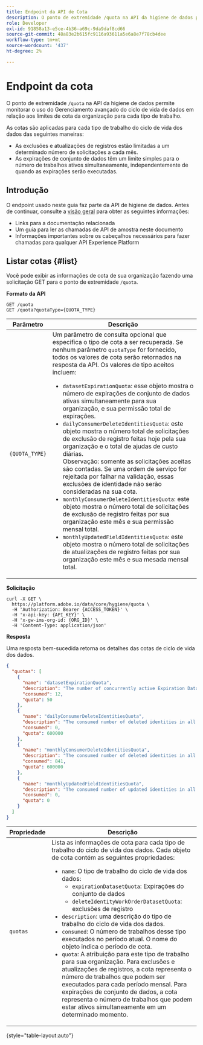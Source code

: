```yaml
---
title: Endpoint da API de Cota
description: O ponto de extremidade /quota na API da higiene de dados permite monitorar o uso do Gerenciamento avançado do ciclo de vida de dados em relação aos limites de cota mensais de sua organização para cada tipo de trabalho.
role: Developer
exl-id: 91858a13-e5ce-4b36-a69c-9da9daf8cd66
source-git-commit: 48a83e2b615fc9116a93611a5e6a8e7f78cb4dee
workflow-type: tm+mt
source-wordcount: '437'
ht-degree: 2%

---
```


# Endpoint da cota

O ponto de extremidade `/quota` na API da higiene de dados permite monitorar o uso do Gerenciamento avançado do ciclo de vida de dados em relação aos limites de cota da organização para cada tipo de trabalho.

As cotas são aplicadas para cada tipo de trabalho do ciclo de vida dos dados das seguintes maneiras:

* As exclusões e atualizações de registros estão limitadas a um determinado número de solicitações a cada mês.
* As expirações de conjunto de dados têm um limite simples para o número de trabalhos ativos simultaneamente, independentemente de quando as expirações serão executadas.

## Introdução

O endpoint usado neste guia faz parte da API de higiene de dados. Antes de continuar, consulte a [visão geral](./overview.md) para obter as seguintes informações:

* Links para a documentação relacionada
* Um guia para ler as chamadas de API de amostra neste documento
* Informações importantes sobre os cabeçalhos necessários para fazer chamadas para qualquer API Experience Platform

## Listar cotas {#list}

Você pode exibir as informações de cota de sua organização fazendo uma solicitação GET para o ponto de extremidade `/quota`.

**Formato da API**

```http
GET /quota
GET /quota?quotaType={QUOTA_TYPE}
```

| Parâmetro | Descrição |
| --- | --- |
| `{QUOTA_TYPE}` | Um parâmetro de consulta opcional que especifica o tipo de cota a ser recuperada. Se nenhum parâmetro `quotaType` for fornecido, todos os valores de cota serão retornados na resposta da API. Os valores de tipo aceitos incluem:<ul><li>`datasetExpirationQuota`: esse objeto mostra o número de expirações de conjunto de dados ativas simultaneamente para sua organização, e sua permissão total de expirações. </li><li>`dailyConsumerDeleteIdentitiesQuota`: este objeto mostra o número total de solicitações de exclusão de registro feitas hoje pela sua organização e o total de ajudas de custo diárias.<br>Observação: somente as solicitações aceitas são contadas. Se uma ordem de serviço for rejeitada por falhar na validação, essas exclusões de identidade não serão consideradas na sua cota.</li><li>`monthlyConsumerDeleteIdentitiesQuota`: este objeto mostra o número total de solicitações de exclusão de registro feitas por sua organização este mês e sua permissão mensal total.</li><li>`monthlyUpdatedFieldIdentitiesQuota`: este objeto mostra o número total de solicitações de atualizações de registro feitas por sua organização este mês e sua mesada mensal total.</li></ul> |

**Solicitação**

```shell
curl -X GET \
  https://platform.adobe.io/data/core/hygiene/quota \
  -H 'Authorization: Bearer {ACCESS_TOKEN}' \
  -H 'x-api-key: {API_KEY}' \
  -H 'x-gw-ims-org-id: {ORG_ID}' \
  -H 'Content-Type: application/json'
```

**Resposta**

Uma resposta bem-sucedida retorna os detalhes das cotas de ciclo de vida dos dados.

```json
{
  "quotas": [
    {
      "name": "datasetExpirationQuota",
      "description": "The number of concurrently active Expiration Dataset Delete in all workorder requests for the organization.",
      "consumed": 12,
      "quota": 50
    },
    {
      "name": "dailyConsumerDeleteIdentitiesQuota",
      "description": "The consumed number of deleted identities in all workorder requests for the organization for today.",
      "consumed": 0,
      "quota": 600000
    },
    {
      "name": "monthlyConsumerDeleteIdentitiesQuota",
      "description": "The consumed number of deleted identities in all workorder requests for the organization for this month.",
      "consumed": 841,
      "quota": 600000
    },
    {
      "name": "monthlyUpdatedFieldIdentitiesQuota",
      "description": "The consumed number of updated identities in all workorder requests for the organization for this month.",
      "consumed": 0,
      "quota": 0
    }
  ]
}
```

| Propriedade | Descrição |
| --- | --- |
| `quotas` | Lista as informações de cota para cada tipo de trabalho do ciclo de vida dos dados. Cada objeto de cota contém as seguintes propriedades:<ul><li>`name`: O tipo de trabalho do ciclo de vida dos dados:<ul><li>`expirationDatasetQuota`: Expirações do conjunto de dados</li><li>`deleteIdentityWorkOrderDatasetQuota`: exclusões de registro</li></ul></li><li>`description`: uma descrição do tipo de trabalho do ciclo de vida dos dados.</li><li>`consumed`: O número de trabalhos desse tipo executados no período atual. O nome do objeto indica o período de cota.</li><li>`quota`: A atribuição para este tipo de trabalho para sua organização. Para exclusões e atualizações de registros, a cota representa o número de trabalhos que podem ser executados para cada período mensal. Para expirações de conjunto de dados, a cota representa o número de trabalhos que podem estar ativos simultaneamente em um determinado momento.</li></ul> |

{style="table-layout:auto"}

